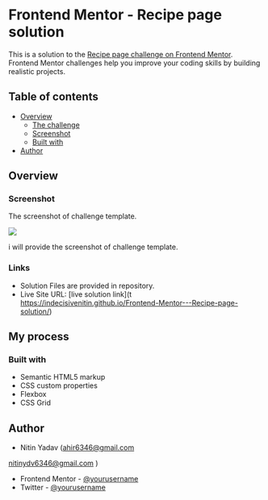 # Frontend Mentor - Recipe page solution

This is a solution to the [Recipe page challenge on Frontend Mentor](https://www.frontendmentor.io/challenges/recipe-page-KiTsR8QQKm). Frontend Mentor challenges help you improve your coding skills by building realistic projects. 

## Table of contents

- [Overview](#overview)
  - [The challenge](#the-challenge)
  - [Screenshot](#screenshot)
  - [Built with](#built-with)
- [Author](#author)



## Overview

### Screenshot
 The screenshot of challenge template.

![](./design/desktop-design.jpg)

i will provide the screenshot of challenge template.



### Links

- Solution Files are provided in repository.
- Live Site URL: [live solution link](t https://indecisivenitin.github.io/Frontend-Mentor---Recipe-page-solution/)

## My process

### Built with

- Semantic HTML5 markup
- CSS custom properties
- Flexbox
- CSS Grid



## Author

- Nitin Yadav 
(ahir6346@gmail.com 

nitinydv6346@gmail.com
)
- Frontend Mentor - [@yourusername](https://www.frontendmentor.io/profile/indecisivenitin)
- Twitter - [@yourusername](https://x.com/inde_nitin)

